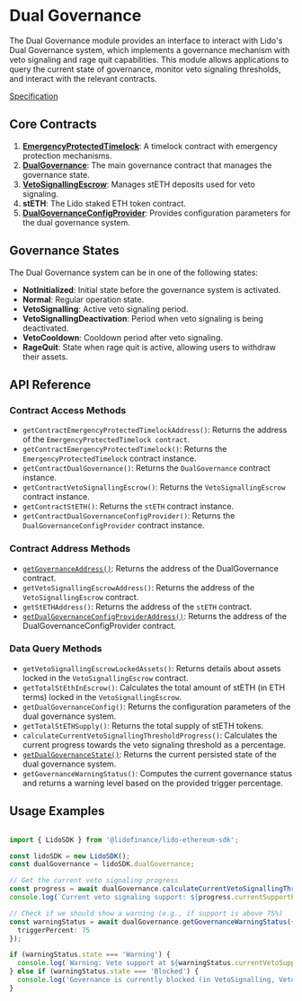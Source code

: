 # Dual Governance
The Dual Governance module provides an interface to interact with Lido's Dual Governance system, which implements a governance mechanism with veto signaling and rage quit capabilities. This module allows applications to query the current state of governance, monitor veto signaling thresholds, and interact with the relevant contracts.

[Specification](https://github.com/lidofinance/dual-governance/blob/main/docs/specification.md)

## Core Contracts

1. [**EmergencyProtectedTimelock**](https://github.com/lidofinance/dual-governance/blob/main/docs/specification.md#contract-emergencyprotectedtimelock): A timelock contract with emergency protection mechanisms.
2. [**DualGovernance**](https://github.com/lidofinance/dual-governance/blob/main/docs/specification.md#contract-dualgovernance): The main governance contract that manages the governance state.
3. [**VetoSignallingEscrow**](https://github.com/lidofinance/dual-governance/blob/main/docs/specification.md#contract-escrow): Manages stETH deposits used for veto signaling.
4. **stETH**: The Lido staked ETH token contract.
5. [**DualGovernanceConfigProvider**](https://github.com/lidofinance/dual-governance/blob/main/docs/specification.md#contract-immutabledualgovernanceconfigprovider): Provides configuration parameters for the dual governance system.

## Governance States

The Dual Governance system can be in one of the following states:

- **NotInitialized**: Initial state before the governance system is activated.
- **Normal**: Regular operation state.
- **VetoSignalling**: Active veto signaling period.
- **VetoSignallingDeactivation**: Period when veto signaling is being deactivated.
- **VetoCooldown**: Cooldown period after veto signaling.
- **RageQuit**: State when rage quit is active, allowing users to withdraw their assets.

## API Reference

### Contract Access Methods

- `getContractEmergencyProtectedTimelockAddress()`:  Returns the address of the `EmergencyProtectedTimelock contract`.
- `getContractEmergencyProtectedTimelock()`: Returns the `EmergencyProtectedTimelock` contract instance.
- `getContractDualGovernance()`: Returns the `DualGovernance` contract instance.
- `getContractVetoSignallingEscrow()`: Returns the `VetoSignallingEscrow` contract instance.
- `getContractStETH()`: Returns the `stETH` contract instance.
- `getContractDualGovernanceConfigProvider()`: Returns the `DualGovernanceConfigProvider` contract instance.

### Contract Address Methods

- [`getGovernanceAddress()`](https://github.com/lidofinance/dual-governance/blob/main/docs/specification.md#function-emergencyprotectedtimelockgetgovernance): Returns the address of the DualGovernance contract.
- `getVetoSignallingEscrowAddress()`: Returns the address of the `VetoSignallingEscrow` contract.
- `getStETHAddress()`: Returns the address of the `stETH` contract.
- [`getDualGovernanceConfigProviderAddress()`](https://github.com/lidofinance/dual-governance/blob/main/docs/specification.md#function-dualgovernancegetconfigprovider): Returns the address of the DualGovernanceConfigProvider contract.

### Data Query Methods

- `getVetoSignallingEscrowLockedAssets()`: Returns details about assets locked in the `VetoSignallingEscrow` contract.
- `getTotalStEthInEscrow()`: Calculates the total amount of stETH (in ETH terms) locked in the `VetoSignallingEscrow`.
- `getDualGovernanceConfig()`: Returns the configuration parameters of the dual governance system.
- `getTotalStETHSupply()`: Returns the total supply of stETH tokens.
- `calculateCurrentVetoSignallingThresholdProgress()`:  Calculates the current progress towards the veto signaling threshold as a percentage.
- [`getDualGovernanceState()`](https://github.com/lidofinance/dual-governance/blob/main/docs/specification.md#governance-state): Returns the current persisted state of the dual governance system.
- `getGovernanceWarningStatus()`: Computes the current governance status and returns a warning level based on the provided trigger percentage.

## Usage Examples

```ts

import { LidoSDK } from '@lidofinance/lido-ethereum-sdk';

const lidoSDK = new LidoSDK();
const dualGovernance = lidoSDK.dualGovernance;

// Get the current veto signaling progress
const progress = await dualGovernance.calculateCurrentVetoSignallingThresholdProgress();
console.log(`Current veto signaling support: ${progress.currentSupportPercent}%`);

// Check if we should show a warning (e.g., if support is above 75%)
const warningStatus = await dualGovernance.getGovernanceWarningStatus({
  triggerPercent: 75
});

if (warningStatus.state === 'Warning') {
  console.log(`Warning: Veto support at ${warningStatus.currentVetoSupportPercent}%`);
} else if (warningStatus.state === 'Blocked') {
  console.log('Governance is currently blocked (in VetoSignalling, VetoSignallingDeactivation, or RageQuit state)');
}

```
